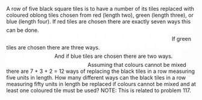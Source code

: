   A row of five black square tiles is to have a number of its tiles replaced with coloured oblong tiles chosen from red (length two), green (length three), or blue (length four).  If red tiles are chosen there are exactly seven ways this can be done.                <img src="images/spacer.gif" width="44" height="20" alt="" />  <img src="images/spacer.gif" width="20" height="20" alt="" />  <img src="images/spacer.gif" width="20" height="20" alt="" />  <img src="images/spacer.gif" width="20" height="20" alt="" />              <img src="images/spacer.gif" width="20" height="20" alt="" />  <img src="images/spacer.gif" width="44" height="20" alt="" />  <img src="images/spacer.gif" width="20" height="20" alt="" />  <img src="images/spacer.gif" width="20" height="20" alt="" />              <img src="images/spacer.gif" width="20" height="20" alt="" />  <img src="images/spacer.gif" width="20" height="20" alt="" />  <img src="images/spacer.gif" width="44" height="20" alt="" />  <img src="images/spacer.gif" width="20" height="20" alt="" />              <img src="images/spacer.gif" width="20" height="20" alt="" />  <img src="images/spacer.gif" width="20" height="20" alt="" />  <img src="images/spacer.gif" width="20" height="20" alt="" />  <img src="images/spacer.gif" width="44" height="20" alt="" />                    <img src="images/spacer.gif" width="44" height="20" alt="" />  <img src="images/spacer.gif" width="44" height="20" alt="" />  <img src="images/spacer.gif" width="20" height="20" alt="" />              <img src="images/spacer.gif" width="44" height="20" alt="" />  <img src="images/spacer.gif" width="20" height="20" alt="" />  <img src="images/spacer.gif" width="44" height="20" alt="" />              <img src="images/spacer.gif" width="20" height="20" alt="" />  <img src="images/spacer.gif" width="44" height="20" alt="" />  <img src="images/spacer.gif" width="44" height="20" alt="" />        &nbsp;          If green tiles are chosen there are three ways.                <img src="images/spacer.gif" width="68" height="20" alt="" />  <img src="images/spacer.gif" width="20" height="20" alt="" />  <img src="images/spacer.gif" width="20" height="20" alt="" />              <img src="images/spacer.gif" width="20" height="20" alt="" />  <img src="images/spacer.gif" width="68" height="20" alt="" />  <img src="images/spacer.gif" width="20" height="20" alt="" />              <img src="images/spacer.gif" width="20" height="20" alt="" />  <img src="images/spacer.gif" width="20" height="20" alt="" />  <img src="images/spacer.gif" width="68" height="20" alt="" />        &nbsp;        And if blue tiles are chosen there are two ways.                <img src="images/spacer.gif" width="20" height="20" alt="" />  <img src="images/spacer.gif" width="92" height="20" alt="" />              <img src="images/spacer.gif" width="92" height="20" alt="" />  <img src="images/spacer.gif" width="20" height="20" alt="" />              Assuming that colours cannot be mixed there are 7 + 3 + 2 = 12 ways of replacing the black tiles in a row measuring five units in length.  How many different ways can the black tiles in a row measuring fifty units in length be replaced if colours cannot be mixed and at least one coloured tile must be used?  NOTE: This is related to problem 117.  